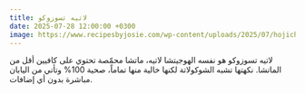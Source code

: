 ```yaml
---
title: لاتيه تسوزوكو
date: 2025-07-28 12:00:00 +0300
image: https://www.recipesbyjosie.com/wp-content/uploads/2025/07/hojicha-latte-1024x574.png
---
```


لاتيه تسوزوكو هو نفسه الهوجيتشا لاتيه، ماتشا محمّصة تحتوي على كافيين أقل من الماتشا. نكهتها تشبه الشوكولاتة لكنها خالية منها تماماً، صحية 100% وتأتي من اليابان مباشرة بدون أي إضافات. 